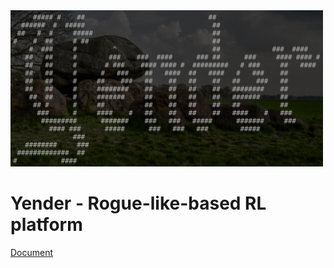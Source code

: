 <img src="https://github.com/okdshin/yender/raw/master/docs/yender-logo.png" width="500" />

# Yender - Rogue-like-based RL platform

[Document](https://okdshin.github.io/Yender/)
